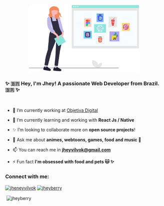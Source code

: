 
<div align="center">
<img src="group.png" alt="Jhey" width="70%" align="center"/>
</div>
<h3>✨ 🇧🇷  Hey, I'm Jhey! A passionate Web Developer from Brazil. 🇧🇷 ✨ </h3>

</br>

- 🔭 I’m currently working at [Objetiva Digital](http://novo.objetiva.digital/)

- 🌱 I’m currently learning and working with **React Js / Native**

- ✨ I’m looking to collaborate more on **open source projects**!

- 💬 Ask me about **animes, webtoons, games, food and music 🖤**

- 📫 You can reach me in **jheyvilvok@gmail.com**

- ⚡ Fun fact **I'm obsessed with food and pets 🐱 ✨**


<p align="left">
<h3 align="left">Connect with me:</h3>
<a href="https://linkedin.com/in/jheneyvilvok" target="blank"><img align="center" src="https://cdn.jsdelivr.net/npm/simple-icons@3.0.1/icons/linkedin.svg" alt="jheneyvilvok" height="30" width="40" /></a>
<a href="https://instagram.com/jheyberry" target="blank"><img align="center" src="https://cdn.jsdelivr.net/npm/simple-icons@3.0.1/icons/instagram.svg" alt="jheyberry" height="30" width="40" /></a>
</p>

<p>&nbsp;<img align="center" src="https://github-readme-stats.vercel.app/api?username=jheyberry&show_icons=true" alt="jheyberry" /></p>
